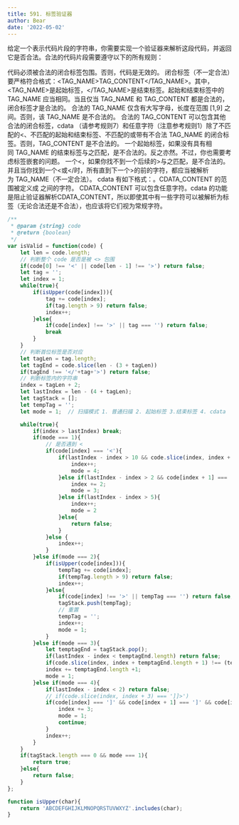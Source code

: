 ```yaml
---
title: 591. 标签验证器
author: Bear
date: '2022-05-02'
---
```



给定一个表示代码片段的字符串，你需要实现一个验证器来解析这段代码，并返回它是否合法。合法的代码片段需要遵守以下的所有规则：

代码必须被合法的闭合标签包围。否则，代码是无效的。
闭合标签（不一定合法）要严格符合格式：<TAG_NAME>TAG_CONTENT</TAG_NAME>。其中，<TAG_NAME>是起始标签，</TAG_NAME>是结束标签。起始和结束标签中的 TAG_NAME 应当相同。当且仅当 TAG_NAME 和 TAG_CONTENT 都是合法的，闭合标签才是合法的。
合法的 TAG_NAME 仅含有大写字母，长度在范围 [1,9] 之间。否则，该 TAG_NAME 是不合法的。
合法的 TAG_CONTENT 可以包含其他合法的闭合标签，cdata （请参考规则7）和任意字符（注意参考规则1）除了不匹配的<、不匹配的起始和结束标签、不匹配的或带有不合法 TAG_NAME 的闭合标签。否则，TAG_CONTENT 是不合法的。
一个起始标签，如果没有具有相同 TAG_NAME 的结束标签与之匹配，是不合法的。反之亦然。不过，你也需要考虑标签嵌套的问题。
一个<，如果你找不到一个后续的>与之匹配，是不合法的。并且当你找到一个<或</时，所有直到下一个>的前的字符，都应当被解析为 TAG_NAME（不一定合法）。
cdata 有如下格式：<![CDATA[CDATA_CONTENT]]>。CDATA_CONTENT 的范围被定义成 <![CDATA[ 和后续的第一个 ]]>之间的字符。
CDATA_CONTENT 可以包含任意字符。cdata 的功能是阻止验证器解析CDATA_CONTENT，所以即使其中有一些字符可以被解析为标签（无论合法还是不合法），也应该将它们视为常规字符。

```javascript
/**
 * @param {string} code
 * @return {boolean}
 */
var isValid = function(code) {
    let len = code.length;
    // 判断整个 code 是否是被 <> 包围
    if(code[0] !== '<' || code[len - 1] !== '>') return false;
    let tag = '';
    let index = 1;
    while(true){
        if(isUpper(code[index])){
            tag += code[index];
            if(tag.length > 9) return false;
            index++;
        }else{
            if(code[index] !== '>' || tag === '') return false;
            break
        }
    }
    // 判断首位标签是否对应
    let tagLen = tag.length;
    let tagEnd = code.slice(len - (3 + tagLen))
    if(tagEnd !== '</'+tag+'>') return false;
    // 判断标签内的字符串
    index = tagLen + 2;
    let lastIndex = len - (4 + tagLen);
    let tagStack = [];
    let tempTag = '';
    let mode = 1;  // 扫描模式 1. 普通扫描 2. 起始标签 3.结束标签 4. cdata

    while(true){
        if(index > lastIndex) break;
        if(mode === 1){
            // 是否遇到 <
            if(code[index] === '<'){
                if(lastIndex - index > 10 && code.slice(index, index + 9) === '<![CDATA['){
                    index++;
                    mode = 4;
                }else if(lastIndex - index > 2 && code[index + 1] === '/' && tagStack.length > 0){
                    index += 2;
                    mode = 3;
                }else if(lastIndex - index > 5){
                    index++;
                    mode = 2
                }else{
                    return false;
                }
            }else {
                index++;
            }
        }else if(mode === 2){
            if(isUpper(code[index])){
                tempTag += code[index];
                if(tempTag.length > 9) return false;
                index++;
            }else{
                if(code[index] !== '>' || tempTag === '') return false;
                tagStack.push(tempTag);
                // 重置
                tempTag = '';
                index++;
                mode = 1;   
            }
        }else if(mode === 3){
            let temptagEnd = tagStack.pop();
            if(lastIndex - index < temptagEnd.length) return false;
            if(code.slice(index, index + temptagEnd.length + 1) !== (temptagEnd+'>')) return false;
            index += temptagEnd.length +1;
            mode = 1;
        }else if(mode === 4){
            if(lastIndex - index < 2) return false;
            // if(code.slice(index, index + 3) === ']]>')
            if(code[index] === ']' && code[index + 1] === ']' && code[index + 2] === '>'){
                index += 3;
                mode = 1;
                continue;
            }
            index++;
        }
    }
    if(tagStack.length === 0 && mode === 1){
        return true;
    }else{
        return false;
    }
};

function isUpper(char){
    return 'ABCDEFGHIJKLMNOPQRSTUVWXYZ'.includes(char);
}
```
